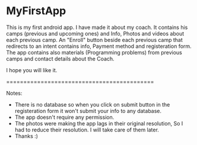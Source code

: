 # MyFirstApp

This is my first android app. I have made it about my coach. 
It contains his camps (previous and upcoming ones) and Info, Photos and videos about each previous camp.
An "Enroll" button beside each previous camp that redirects to an intent contains info, Payment method and registeration form.
The app contains also materials (Programming problems) from previous camps and contact details about the Coach.

I hope you will like it.

===========================================

Notes:
- There is no database so when you click on submit button in the registeration form it won't submit your info to any database.
- The app doesn't require any permission.
- The photos were making the app lags in their original resolution, So I had to reduce their resolution. I will take care of them later.
- Thanks :)
